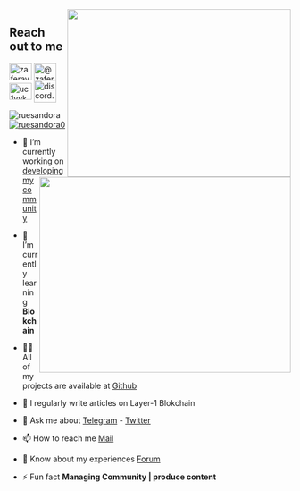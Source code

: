 <img src="https://media.giphy.com/media/RIAOV7vXdehyGB6tIg/giphy.gif" align="right" width="400" height="300">

## Reach out to me

<a href="https://twitter.com/Ruesandora0" target="blank"><img align="center" src="https://raw.githubusercontent.com/rahuldkjain/github-profile-readme-generator/master/src/images/icons/Social/twitter.svg" alt="zaferayan" height="30" width="40" /></a>
<a href="https://medium.com/@ruesandora" target="blank"><img align="center" src="https://raw.githubusercontent.com/rahuldkjain/github-profile-readme-generator/master/src/images/icons/Social/medium.svg" alt="@zaferayan" height="30" width="40" /></a>
<a href="https://www.youtube.com/c/RuesYouTube" target="blank"><img align="center" src="https://raw.githubusercontent.com/rahuldkjain/github-profile-readme-generator/master/src/images/icons/Social/youtube.svg" alt="uc1vykhlufpaoghrwhjikrqg" height="30" width="40" /></a>
<a href="https://discord.gg/discord.gg/ruescommunity" target="blank"><img align="center" src="https://raw.githubusercontent.com/rahuldkjain/github-profile-readme-generator/master/src/images/icons/Social/discord.svg" alt="discord.gg/ruescommunity" height="40" width="40" /></a>
<br />

<p align="left"> <img src="https://komarev.com/ghpvc/?username=ruesandora&label=Profile%20views&color=0e75b6&style=flat" alt="ruesandora" /> <a href="https://twitter.com/ruesandora0" target="blank"><img src="https://img.shields.io/twitter/follow/ruesandora0?logo=twitter&style=for-the-badge" alt="ruesandora0" /></a> 

<img src="https://github-readme-stats.vercel.app/api?username=ruesandora&show_icons=true&theme=highcontrast" align="right" width="450" height="350" >

- 🔭 I’m currently working on [developing my community](https://discord.gg/ruescommunity)

- 🌱 I’m currently learning **Blokchain**

- 👨‍💻 All of my projects are available at [Github](https://github.com/ruesandora?tab=repositories)

- 📝 I regularly write articles on Layer-1 Blokchain

- 💬 Ask me about [Telegram](https://t.me/Ruesandora) - [Twitter](https://twitter.com/Ruesandora0)

- 📫 How to reach me [Mail](ruesinfo@gmail.com)

- 📄 Know about my experiences [Forum](https://forum.rues.info/index.php)

- ⚡ Fun fact **Managing Community | produce content**
